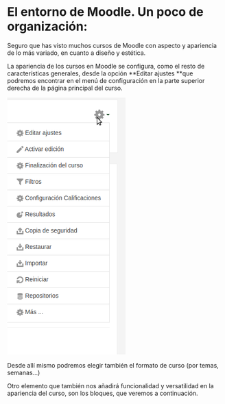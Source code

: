 # El entorno de Moodle. Un poco de organización:

Seguro que has visto muchos cursos de Moodle con aspecto y apariencia de lo más variado, en cuanto a diseño y estética.

La apariencia de los cursos en Moodle se configura, como el resto de características generales, desde la opción **Editar ajustes **que podremos encontrar en el menú de configuración en la parte superior derecha de la página principal del curso.

![Menú administrador](https://raw.githubusercontent.com/catedu/curso-moodle/master/img/administracion.png)

Desde allí mismo podremos elegir también el formato de curso \(por temas, semanas...\)

Otro elemento que también nos añadirá funcionalidad y versatilidad en la apariencia del curso, son los bloques, que veremos a continuación.


